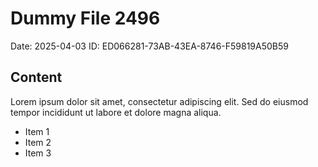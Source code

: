 # Dummy File 2496

Date: 2025-04-03
ID: ED066281-73AB-43EA-8746-F59819A50B59

## Content

Lorem ipsum dolor sit amet, consectetur adipiscing elit.
Sed do eiusmod tempor incididunt ut labore et dolore magna aliqua.

* Item 1
* Item 2
* Item 3

